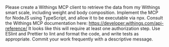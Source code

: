 Please create a Withings MCP client to retrieve the data from my Withings smart
scale, including weight and body composition.
Implement the MCP for NodeJS using TypeScript, and allow it to be executable via
npx.
Consult the Withings MCP documentation here: https://developer.withings.com/api-reference/
It looks like this will require at least one authorization step.
Use ESlint and Prettier to lint and format the code, and write tests as
appropriate.
Commit your work frequently with a descriptive message.

